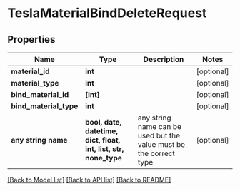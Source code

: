 # TeslaMaterialBindDeleteRequest


## Properties
Name | Type | Description | Notes
------------ | ------------- | ------------- | -------------
**material_id** | **int** |  | [optional] 
**material_type** | **int** |  | [optional] 
**bind_material_id** | **[int]** |  | [optional] 
**bind_material_type** | **int** |  | [optional] 
**any string name** | **bool, date, datetime, dict, float, int, list, str, none_type** | any string name can be used but the value must be the correct type | [optional]

[[Back to Model list]](../README.md#documentation-for-models) [[Back to API list]](../README.md#documentation-for-api-endpoints) [[Back to README]](../README.md)


